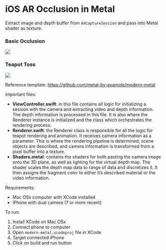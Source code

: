 # iOS AR Occlusion in Metal
Extract image and depth buffer from `AVCaptureSession` and pass into Metal shader as texture.

### Basic Occlusion
![](https://media.giphy.com/media/LVsF3VQGjSWV52IKgn/giphy.gif)

### Teapot Toss

![](https://media.giphy.com/media/THYR7VpPYpCrw6XyYB/giphy.gif)

Reference template: <https://github.com/metal-by-example/modern-metal>

Important files:
- **ViewController.swift**: in this file contains all logic for initializing a session with the camera and extracting video and depth information. The depth information is processed in this file. It is also where the Renderer instance is initialized and the class which orchestrates the rendering process.
- **Renderer.swift**: the Renderer class is responsible for all the logic for teapot rendering and animation. It receives camera information as a parameter. This is where the rendering pipeline is determined, scene objects are described, and camera information is transformed from a pixel buffer into a texture.
- **Shaders.metal**: contains the shaders for both pasting the camera image onto the 3D plane, as well as lighting for the virtual depth map. The shader scales the depth map data to range of data and discretizes it. It then assigns the fragment color to either it’s described material or the video information.

Requirements:
- Mac OSx computer with XCode installed
- iPhone with dual camera (7 or more recent)

To run:
1. Install XCode on Mac OSx
2. Connect phone to computer
3. Open `modern-metal.xcodeproj` file in XCode
4. Target connected iPhone
5. Click on build and run button
